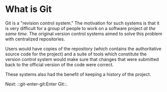 # What is Git

Git is a "revision control system." The motivation for such systems is
that it is very difficult for a group of people to work on a software
project *at the same time*. The original version control systems aimed
to solve this problem with centralized repositories.

Users would have copies of the repository (which contains the
authoritative source code for the project) and a suite of tools which
constitute the version control system would make sure that changes that
were submitted back to the official version of the code were correct.

These systems also had the benefit of keeping a history of the project.


Next: ::git-enter-git:Enter Git::.
